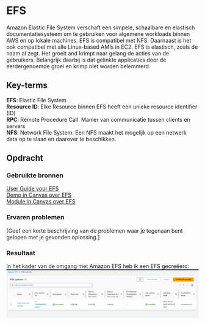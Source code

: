 # EFS
Amazon Elastic File System verschaft een simpele, schaalbare en elastisch documentatiesysteem om te gebruiken voor algemene workloads binnen AWS en op lokale machines. EFS is compatibel met NFS. Daarnaast is het ook compatibel met alle Linux-based AMIs in EC2. EFS is elastisch, zoals de naam al zegt. Het groeit and krimpt naar gelang de acties van de gebruikers. Belangrijk daarbij is dat gelinkte applicaties door de eerdergenoemde groei en krimp niet worden belemmerd. 

## Key-terms
**EFS**: Elastic File System  
**Resource ID**: Elke Resource binnen EFS heeft een unieke resource identifier (ID)  
**RPC**: Remote Procedure Call. Manier van communicatie tussen clients en servers  
**NFS**: Network File System. Een NFS maakt het mogelijk op een netwerk data op te slaan en daarover te beschikken. 

## Opdracht
### Gebruikte bronnen
[User Guide voor EFS](https://docs.aws.amazon.com/efs/latest/ug/whatisefs.html)  
[Demo in Canvas over EFS](https://awsrestart.instructure.com/courses/1943/pages/elastic-file-system-efs-demonstration?module_item_id=1270885)  
[Module in Canvas over EFS](https://awsrestart.vitalsource.com/reader/books/W10D4035V3/pageid/3)  
### Ervaren problemen
[Geef een korte beschrijving van de problemen waar je tegenaan bent gelopen met je gevonden oplossing.]

### Resultaat
In het kader van de omgang met Amazon EFS heb ik een EFS gecreëerd: ![](/00_includes/05_AWS/EFS/CaptureCreationEFS.PNG)  

